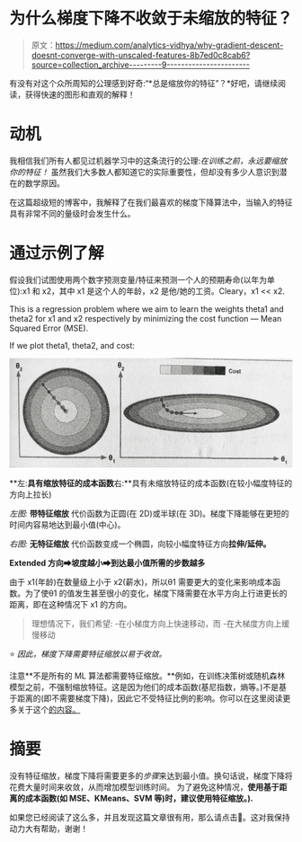 # 为什么梯度下降不收敛于未缩放的特征？

> 原文：<https://medium.com/analytics-vidhya/why-gradient-descent-doesnt-converge-with-unscaled-features-8b7ed0c8cab6?source=collection_archive---------9----------------------->

有没有对这个众所周知的公理感到好奇:“*总是缩放你的特征”？*好吧，请继续阅读，获得快速的图形和直观的解释！

# 动机

我相信我们所有人都见过机器学习中的这条流行的公理:*在训练之前，永远要缩放你的特征！*
虽然我们大多数人都知道它的实际重要性，但却没有多少人意识到潜在的数学原因。

在这篇超级短的博客中，我解释了在我们最喜欢的梯度下降算法中，当输入的特征具有非常不同的量级时会发生什么。

# 通过示例了解

假设我们试图使用两个数字预测变量/特征来预测一个人的预期寿命(以年为单位):x1 和 x2，其中 x1 是这个人的年龄，x2 是他/她的工资。Cleary，x1 << x2.

This is a regression problem where we aim to learn the weights theta1 and theta2 for x1 and x2 respectively by minimizing the cost function — Mean Squared Error (MSE).

If we plot theta1, theta2, and cost:

![](img/84270b49c33a59b46f5ed483be5ea337.png)

**左:**具有缩放特征的成本函数**右:**具有未缩放特征的成本函数(在较小幅度特征的方向上拉长)

*左图:* **带特征缩放**
代价函数为正圆(在 2D)或半球(在 3D)。梯度下降能够在更短的时间内容易地达到最小值(中心)。

*右图:* **无特征缩放**
代价函数变成一个椭圆，向较小幅度特征方向**拉伸/延伸。**

**️Extended 方向➡坡度越小➡到达最小值所需的步数越多**

由于 x1(年龄)在数量级上小于 x2(薪水)，所以θ1 需要更大的变化来影响成本函数。为了使θ1 的值发生甚至很小的变化，梯度下降需要在水平方向上行进更长的距离，即在这种情况下 x1 的方向。

> 理想情况下，我们希望:
> -在小梯度方向上快速移动，而
> -在大梯度方向上缓慢移动

⭐️ *因此，梯度下降需要特征缩放以易于收敛。*

注意**不是所有的 ML 算法都需要特征缩放。**例如，在训练决策树或随机森林模型之前，不强制缩放特征。这是因为他们的成本函数(基尼指数，熵等。)不是基于距离的(即不需要梯度下降)，因此它不受特征比例的影响。你可以在这里阅读更多关于这个[的内容。](https://www.analyticsvidhya.com/blog/2020/04/feature-scaling-machine-learning-normalization-standardization/)

# 摘要

没有特征缩放，梯度下降将需要更多的*步骤*来达到最小值。换句话说，梯度下降将花费大量时间来收敛，从而增加模型训练时间。
为了避免这种情况，**使用基于距离的成本函数(如 MSE、KMeans、SVM 等)时，建议使用特征缩放。).**

如果您已经阅读了这么多，并且发现这篇文章很有用，那么请点击👏。这对我保持动力大有帮助，谢谢！